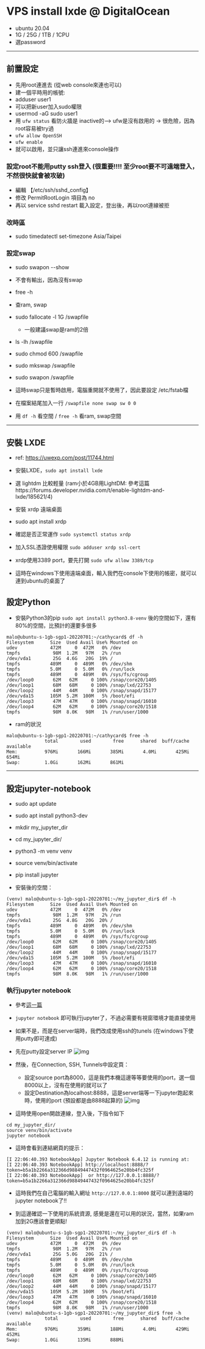 # VPS install lxde @ DigitalOcean

- ubuntu 20.04
- 1G / 25G / 1TB / 1CPU
- 選password

----

## 前置設定
- 先用root連進去 (從web console來連也可以)
- 建一個平時用的帳號:  
- adduser user1
- 可以把新user加入sudo權限
- usermod -aG sudo user1
- 用 `ufw status` 看防火牆是 inactive的--> ufw是沒有啟用的 → 很危險，因為root容易被try過
- `ufw allow OpenSSH`
- `ufw enable`
- 就可以啟用，並只讓ssh連進來console操作

### 設定root不能用putty ssh登入 (很重要!!!! 至少root要不可遠端登入，不然很快就會被攻破)

- 編輯 【/etc/ssh/sshd_config】
- 修改 PermitRootLogin 項目為 no
- 再以 service sshd restart 載入設定，登出後，再以root連線被拒

### 改時區
- sudo timedatectl set-timezone Asia/Taipei

### 設定swap
- sudo swapon --show
- 不會有輸出，因為沒有swap
- free -h
- 查ram, swap
- sudo fallocate -l 1G /swapfile
  - 一般建議swap是ram的2倍
- ls -lh /swapfile
- sudo chmod 600 /swapfile
- sudo mkswap /swapfile
- sudo swapon /swapfile
- 這時swap只是暫時啟用，電腦重開就不使用了，因此要設定 /etc/fstab檔
- 在檔案結尾加入一行 `/swapfile none swap sw 0 0`

- 用 `df -h` 看空間 / `free -h` 看ram, swap空間

----
## 安裝 LXDE
- ref: https://uwexp.com/post/11744.html

- 安裝LXDE，`sudo apt install lxde`
- 選 lightdm 比較輕量 (ram小於4GB用LightDM: 參考這篇https://forums.developer.nvidia.com/t/enable-lightdm-and-lxde/185621/4)

- 安裝 xrdp 遠端桌面
- sudo apt install xrdp
- 確認是否正常運作 `sudo systemctl status xrdp`
- 加入SSL憑證使用權限 `sudo adduser xrdp ssl-cert`

- xrdp使用3389 port，要先打開 `sudo ufw allow 3389/tcp`
- 這時在windows下使用遠端桌面，輸入我們在console下使用的帳密，就可以連到ubuntu的桌面了


## 設定Python
- 安裝Python3的pip `sudo apt install python3.8-venv` 後的空間如下，還有80%的空間，比預計的還要多很多
```
malo@ubuntu-s-1gb-sgp1-20220701:~/cathycard$ df -h
Filesystem      Size  Used Avail Use% Mounted on
udev            472M     0  472M   0% /dev
tmpfs            98M  1.2M   97M   2% /run
/dev/vda1        25G  4.6G   20G  19% /
tmpfs           489M     0  489M   0% /dev/shm
tmpfs           5.0M     0  5.0M   0% /run/lock
tmpfs           489M     0  489M   0% /sys/fs/cgroup
/dev/loop0       62M   62M     0 100% /snap/core20/1405
/dev/loop1       68M   68M     0 100% /snap/lxd/22753
/dev/loop2       44M   44M     0 100% /snap/snapd/15177
/dev/vda15      105M  5.2M  100M   5% /boot/efi
/dev/loop3       47M   47M     0 100% /snap/snapd/16010
/dev/loop4       62M   62M     0 100% /snap/core20/1518
tmpfs            98M  8.0K   98M   1% /run/user/1000
```

- ram的狀況
```
malo@ubuntu-s-1gb-sgp1-20220701:~/cathycard$ free -h
              total        used        free      shared  buff/cache   available
Mem:          976Mi       166Mi       385Mi       4.0Mi       425Mi       654Mi
Swap:         1.0Gi       162Mi       861Mi
```

----
## 設定jupyter-notebook

- sudo apt update
- sudo apt install python3-dev
- mkdir my_jupyter_dir
- cd my_jupyter_dir/
- python3 -m venv venv
- source venv/bin/activate
- pip install jupyter

- 安裝後的空間：
```
(venv) malo@ubuntu-s-1gb-sgp1-20220701:~/my_jupyter_dir$ df -h
Filesystem      Size  Used Avail Use% Mounted on
udev            472M     0  472M   0% /dev
tmpfs            98M  1.2M   97M   2% /run
/dev/vda1        25G  4.8G   20G  20% /
tmpfs           489M     0  489M   0% /dev/shm
tmpfs           5.0M     0  5.0M   0% /run/lock
tmpfs           489M     0  489M   0% /sys/fs/cgroup
/dev/loop0       62M   62M     0 100% /snap/core20/1405
/dev/loop1       68M   68M     0 100% /snap/lxd/22753
/dev/loop2       44M   44M     0 100% /snap/snapd/15177
/dev/vda15      105M  5.2M  100M   5% /boot/efi
/dev/loop3       47M   47M     0 100% /snap/snapd/16010
/dev/loop4       62M   62M     0 100% /snap/core20/1518
tmpfs            98M  8.0K   98M   1% /run/user/1000
```

### 執行jupyter notebook
- 參考[這一篇](https://www.digitalocean.com/community/tutorials/how-to-set-up-jupyter-notebook-with-python-3-on-ubuntu-20-04-and-connect-via-ssh-tunneling)

- `jupyter notebook` 即可執行jupyter了，不過必需要有視窗環境才能直接使用
- 如果不是，而是在server端時，我們改成使用ssh的tunels (在windows下使用putty即可達成)
- 先在putty設定server IP
![img](img/img01.png)
- 然後，在Connection, SSH, Tunnels中設定頁：
    - 設定source port為8000，這是我們本機這邊等等要使用的port，選一個8000以上，沒有在使用的就可以了
    - 設定Destination為localhost:8888，這是server端等一下jupyter跑起來時，使用的port (預設都是由8888起算的)
![img](img/img02.png)
- 這時使用open開啟連線，登入後，下指令如下
```
cd my_jupyter_dir/
source venv/bin/activate
jupyter notebook
```
- 這時會看到連結網頁的提示：
```
[I 22:06:40.393 NotebookApp] Jupyter Notebook 6.4.12 is running at:
[I 22:06:40.393 NotebookApp] http://localhost:8888/?token=b5a1b2266a312366d98849447432f0964625e20bb4fc325f
[I 22:06:40.393 NotebookApp]  or http://127.0.0.1:8888/?token=b5a1b2266a312366d98849447432f0964625e20bb4fc325f
```
- 這時我們在自己電腦的輸入網址 `http://127.0.0.1:8000` 就可以連到遠端的jupyter notebook了!!

- 到這邊確認一下使用的系統資源, 感覺是還在可以用的狀況，當然，如果ram加到2G應該會更順點!
```
(venv) malo@ubuntu-s-1gb-sgp1-20220701:~/my_jupyter_dir$ df -h
Filesystem      Size  Used Avail Use% Mounted on
udev            472M     0  472M   0% /dev
tmpfs            98M  1.2M   97M   2% /run
/dev/vda1        25G  5.0G   20G  21% /
tmpfs           489M     0  489M   0% /dev/shm
tmpfs           5.0M     0  5.0M   0% /run/lock
tmpfs           489M     0  489M   0% /sys/fs/cgroup
/dev/loop0       62M   62M     0 100% /snap/core20/1405
/dev/loop1       68M   68M     0 100% /snap/lxd/22753
/dev/loop2       44M   44M     0 100% /snap/snapd/15177
/dev/vda15      105M  5.2M  100M   5% /boot/efi
/dev/loop3       47M   47M     0 100% /snap/snapd/16010
/dev/loop4       62M   62M     0 100% /snap/core20/1518
tmpfs            98M  8.0K   98M   1% /run/user/1000
(venv) malo@ubuntu-s-1gb-sgp1-20220701:~/my_jupyter_dir$ free -h
              total        used        free      shared  buff/cache   available
Mem:          976Mi       359Mi       188Mi       4.0Mi       429Mi       452Mi
Swap:         1.0Gi       135Mi       888Mi

```